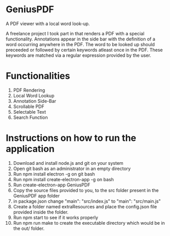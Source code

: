 # GeniusPDF
A PDF viewer with a local word look-up.

A freelance project I took part in that renders a PDF with a special functionality. Annotations appear in the side bar with the definition of a word occurring anywhere in the PDF. The word to be looked up should preceeded or followed by certain keywords atleast once in the PDF. These keywords are matched via a regular expression provided by the user.

# Functionalities

1. PDF Rendering
2. Local Word Lookup
3. Annotation Side-Bar
4. Scrollable PDF
5. Selectable Text
6. Search Function

# Instructions on how to run the application

1. Download and install node.js and git on your system
2. Open git bash as an administrator in an empty directory
3. Run npm install electron -g on git bash
4. Run npm install create-electron-app -g on bash
5. Run create-electron-app GeniusPDF
6. Copy the source files provided to you, to the src folder present in the GeniusPDF app folder
7. in package.json change "main": "src/index.js" to "main": "src/main.js"
8. Create a folder named extraResources and place the config.json file provided inside the folder.
9. Run npm start to see if it works properly
10. Run npm run make to create the executable directory which would be in the out/ folder.
